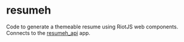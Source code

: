 # resumeh
Code to generate a themeable resume using RiotJS web components. Connects to the [resumeh_api](https://github.com/brandonbuttars/resumeh_api) app.

